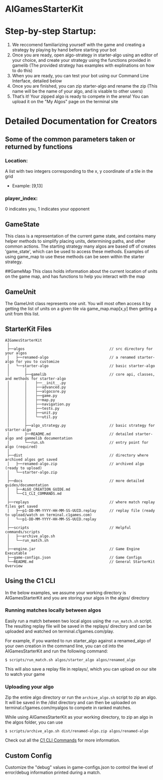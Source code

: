# AIGamesStarterKit

# Step-by-step Startup:
1. We reccomend familiarizing yourself with the game and creating a strategy by playing by hand before starting your bot
2. Once you are ready, open algo-strategy in starter-algo using an editor of your choice, and create your strategy using the functions provided in gamelib (The provided strategy has examples with explinations on how to do this)
3. When you are ready, you can test your bot using our Command Line Interface, detailed below
4. Once you are finished, you can zip starter-algo and rename the zip (This name will be the name of your algo, and is visable to other users)
5. That’s it! Your zipped algo is ready to compete in the arena! You can upload it on the "My Algos" page on the terminal site

# Detailed Documentation for Creators

## Some of the common parameters taken or returned by functions

### Location:
A list with two integers corresponding to the x, y coordinate of a tile in the grid
- Example: [9,13]

### player_index:
0 indicates you, 1 indicates your opponent

## GameState
This class is a representation of the current game state, and contains many helper methods to simplify placing units, determining paths, and other common actions.
The starting strategy many algos are based off of creates 'game_state', which can be used to access these methods. Examples of using game_map to use these methods can be seen within the starter strategy.

##GameMap
This class holds information about the current location of units on the game map, and has functions to help you interact with the map

## GameUnit
The GameUnit class represents one unit. You will most often access it by getting the list of units on a given tile via game_map.map[x,y] then getting a unit from this list.

## StarterKit Files

```
AIGamesStarterKit
 │
 ├──algos                                       // src directory for your algos
 │   ├──renamed-algo                            // a renamed starter-algo for you to customize
 │   └──starter-algo                            // basic starter-algo
 │       │          
 │       ├──gamelib                             // core api, classes, and methods for starter-algo
 │       │    ├──__init__.py
 │       │    ├──advanced.py
 │       │    ├──algocore.py
 │       │    ├──game.py
 │       │    ├──map.py
 │       │    ├──navigation.py                 
 │       │    ├──tests.py
 │       │    ├──unit.py
 │       │    └──util.py
 │       │ 
 │       ├──algo_strategy.py                    // basic strategy for starter-algo 
 │       ├──README.md                           // detailed starter-algo and gammelib documentation
 │       └──run.sh                              // entry point for algo (required)
 │ 
 ├──dist                                        // directory where archived algos get saved 
 │   ├──renamed-algo.zip                        // archived algo (ready to upload)
 │   └──starter-algo.zip                        
 │ 
 ├──docs                                        // more detailed guides/documentation
 │   ├──ALGO_CREATION_GUIDE.md
 │   └──C1_CLI_COMMANDS.md
 │ 
 ├──replays                                     // where match replay files get saved
 │   ├──p1-DD-MM-YYYY-HH-MM-SS-UUID.replay      // replay file (ready to upload/watch on terminal.c1games.com)
 │   └──p1-DD-MM-YYYY-HH-MM-SS-UUID.replay      
 │ 
 ├──scripts                                     // Helpful commands/scripts
 │   ├──archive_algo.sh
 │   └──run_match.sh
 │ 
 ├──engine.jar                                  // Game Engine Executable
 ├──game-configs.json                           // Game Configs
 └──README.md                                   // General StarterKit Overview
```

## Using the C1 CLI
In the below examples, we assume your working directory is AIGamesStarterKit and you are storing your algos in the algos/ directory

### Running matches locally between algos
Easily run a match between two local algos using the `run_match.sh` script. The resulting replay file
will be saved in the replays/ directory and can be uploaded and watched on terminal.c1games.com/play.

For example, if you wanted to run starter_algo against a renamed_algo of your own creation in the command line,
you can cd into the AIGamesStarterKit and run the following command:

    $ scripts/run_match.sh algos/starter_algo algos/renamed_algo

This will also save a replay file in replays/, which you can upload on our site to watch your game

### Uploading your algo
Zip the entire algo directory or run the `archive_algo.sh` script to zip an algo. It will be saved in
the /dist directory and can then be uploaded on terminal.c1games.com/myalgos to compete in ranked matches.

While using AIGamesStarterKit as your working directory, to zip an algo in the algos folder, you can use

    $ scripts/archive_algo.sh dist/renamed-algo.zip algos/renamed-algo

Check out all the [C1 CLI Commands](https://github.com/correlation-one/AIGamesStarterKit/blob/dev/docs/C1_CLI_COMMANDS.md) for more information.

## Custom Config

Customize the "debug" values in game-configs.json to control the level of error/debug information printed during a match.
